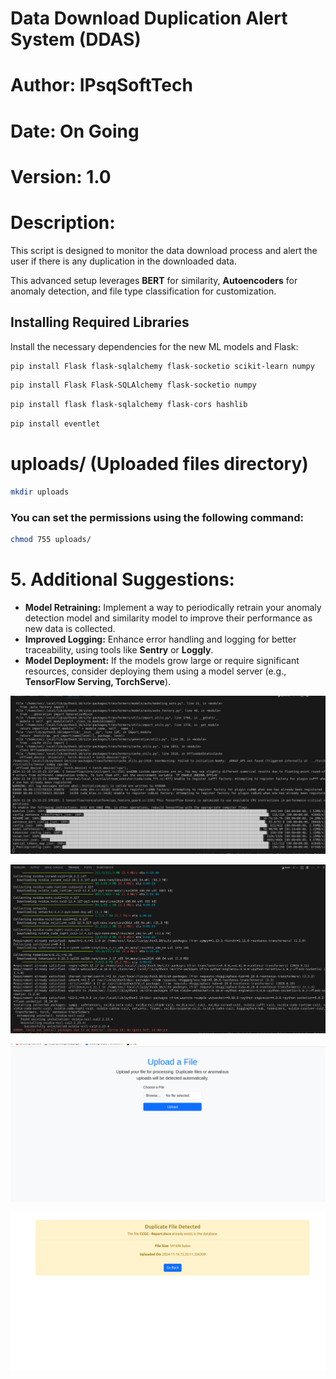# Data Download Duplication Alert System (DDAS) 
# Author: IPsqSoftTech
# Date: On Going
# Version: 1.0
# Description: 
This script is designed to monitor the data download process and alert the user if there is any duplication in the downloaded data.

This advanced setup leverages **BERT** for similarity, **Autoencoders** for anomaly detection, and file type classification for customization. 
## Installing Required Libraries

Install the necessary dependencies for the new ML models and Flask:

```bash
pip install Flask flask-sqlalchemy flask-socketio scikit-learn numpy
```

```bash
pip install Flask Flask-SQLAlchemy flask-socketio numpy
```
```bash
pip install flask flask-sqlalchemy flask-cors hashlib
```

```bash
pip install eventlet
```

# uploads/ (Uploaded files directory)


```bash
mkdir uploads
```

### You can set the permissions using the following command:
```bash
chmod 755 uploads/
```

# 5. Additional Suggestions:

- **Model Retraining:** Implement a way to periodically retrain your anomaly detection model and similarity model to improve their performance as new data is collected.
- **Improved Logging:** Enhance error handling and logging for better traceability, using tools like **Sentry** or **Loggly**.
- **Model Deployment:** If the models grow large or require significant resources, consider deploying them using a model server (e.g., **TensorFlow Serving, TorchServe**).

![alt text](pic2.png)

![alt text](pic1.png)

![alt text](pic3.png)

![alt text](pic4.png)
